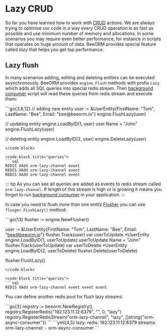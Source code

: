 # Lazy CRUD

So far you have learned how to work with [CRUD](/guide/crud.html) actions. 
We are always trying to optimise our code in a way every CRUD operation is as
fast as possible and use minimum number of memory and allocations. 
In some scenarios you may require even better performance, for instance in 
scripts that operates on huge amount of data. BeeORM provides special
feature called *lazy* that helps you get top performance.

## Lazy flush

In many scenarios adding, editing and deleting entities can be executed asynchronously.
BeeORM provides ``engine.Flush`` methods with prefix ``Lazy`` which adds all SQL queries
into special redis stream. Then [background consumer](/guide/background_consumer.html) script
will read these queries from redis stream and execute them:

<code-group>
<code-block title="code">
```go{3,8,12}
// adding new entity
user := &UserEntity{FirstName: "Tom", LastName: "Bee", Email: "bee@beeorm.io"}
engine.FlushLazy(user) 

// updating entity
engine.LoadByID(1, user)
user.Name = "John"
engine.FlushLazy(user)

// deleting entity
engine.LoadByID(2, user)
engine.DeleteLazy(user)
```
</code-block>

<code-block title="queries">
```sql
REDIS XAdd orm-lazy-channel event
REDIS XAdd orm-lazy-channel event
REDIS XAdd orm-lazy-channel event
```
</code-block>
</code-group>

::: tip
As you can see all queries are added as events to redis stream called 
``orm-lazy-channel``. If length of this stream is high or is growing it means 
you forgot to run [background consumer](/guide/background_consumer.html) in your 
application.
:::

In case you need to flush more than one entity [Flusher](/guide/crud.html#flusher) you can use
``flusger.FLushLazy()`` method:

<code-group>
<code-block title="code">
```go{13}
flusher := engine.NewFlusher()

user := &UserEntity{FirstName: "Tom", LastName: "Bee", Email: "bee@beeorm.io"}
flusher.Track(user) 
var userToUpdate *UserEntity
engine.LoadByID(1, userToUpdate)
userToUpdate.Name = "John"
flusher.Track(userToUpdate)
var userToDelete *UserEntity
engine.LoadByID(2, userToDelete)
flusher.Delete(userToDelete)

flusher.FlushLazy()
```
</code-block>

<code-block title="queries">
```sql
REDIS XAdd orm-lazy-channel event event event
```
</code-block>
</code-group>

You can define another redis pool for flush lazy streams:

<code-group>
<code-block title="code">
```go{3}
registry := beeorm.NewRegistry()
registry.RegisterRedis("192.123.11.12:6379", "", 0, "lazy")
registry.RegisterRedisStream("orm-lazy-channel", "lazy", []string{"orm-async-consumer"})
```
</code-block>

<code-block title="yaml">
```yml{4,5}
lazy:
    redis: 192.123.11.12:6379
    streams:
        orm-lazy-channel:
          - orm-async-consumer
```
</code-block>
</code-group>
